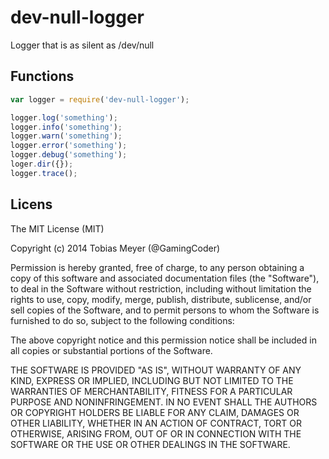 # dev-null-logger
Logger that is as silent as /dev/null

## Functions
```js
var logger = require('dev-null-logger');

logger.log('something');
logger.info('something');
logger.warn('something');
logger.error('something');
logger.debug('something');
loger.dir({});
logger.trace();
```

## Licens
The MIT License (MIT)

Copyright (c) 2014 Tobias Meyer (@GamingCoder)

Permission is hereby granted, free of charge, to any person obtaining a copy
of this software and associated documentation files (the "Software"), to deal
in the Software without restriction, including without limitation the rights
to use, copy, modify, merge, publish, distribute, sublicense, and/or sell
copies of the Software, and to permit persons to whom the Software is
furnished to do so, subject to the following conditions:

The above copyright notice and this permission notice shall be included in
all copies or substantial portions of the Software.

THE SOFTWARE IS PROVIDED "AS IS", WITHOUT WARRANTY OF ANY KIND, EXPRESS OR
IMPLIED, INCLUDING BUT NOT LIMITED TO THE WARRANTIES OF MERCHANTABILITY,
FITNESS FOR A PARTICULAR PURPOSE AND NONINFRINGEMENT. IN NO EVENT SHALL THE
AUTHORS OR COPYRIGHT HOLDERS BE LIABLE FOR ANY CLAIM, DAMAGES OR OTHER
LIABILITY, WHETHER IN AN ACTION OF CONTRACT, TORT OR OTHERWISE, ARISING FROM,
OUT OF OR IN CONNECTION WITH THE SOFTWARE OR THE USE OR OTHER DEALINGS IN
THE SOFTWARE.